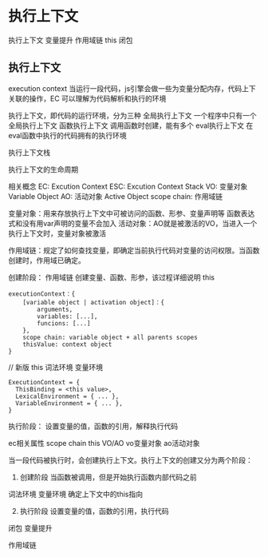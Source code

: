 # 执行上下文
执行上下文
变量提升
作用域链
this
闭包

## 执行上下文
execution context 
当运行一段代码，js引擎会做一些为变量分配内存，代码上下关联的操作，EC
可以理解为代码解析和执行的环境

执行上下文，即代码的运行环境，分为三种
全局执行上下文 一个程序中只有一个全局执行上下文
函数执行上下文 调用函数时创建，能有多个
eval执行上下文 在eval函数中执行的代码拥有的执行环境

执行上下文栈

执行上下文的生命周期

相关概念
EC: Excution Context
ESC: Excution Context Stack
VO: 变量对象 Variable Object
AO: 活动对象 Active Object
scope chain: 作用域链

变量对象：用来存放执行上下文中可被访问的函数、形参、变量声明等
函数表达式和没有用var声明的变量不会加入
活动对象：AO就是被激活的VO，当进入一个执行上下文时，变量对象被激活

作用域链：规定了如何查找变量，即确定当前执行代码对变量的访问权限。当函数创建时，作用域已确定。

创建阶段：
作用域链
创建变量、函数、形参，该过程详细说明
this
```
executionContext：{
    [variable object | activation object]：{
        arguments,
        variables: [...],
        funcions: [...]
    },
    scope chain: variable object + all parents scopes
    thisValue: context object
}

```

// 新版
this
词法环境
变量环境
```
ExecutionContext = {
  ThisBinding = <this value>,
  LexicalEnvironment = { ... },
  VariableEnvironment = { ... },
}

```


执行阶段：
设置变量的值，函数的引用，解释执行代码

ec相关属性
scope chain
this
VO/AO  vo变量对象   ao活动对象

当一段代码被执行时，会创建执行上下文。执行上下文的创建又分为两个阶段：
1. 创建阶段  当函数被调用，但是开始执行函数内部代码之前

<!-- 创建vo/ao
  过程
创建scope chain -->
词法环境
变量环境
确定上下文中的this指向

2. 执行阶段
设置变量的值，函数的引用，执行代码

闭包
变量提升

作用域链

